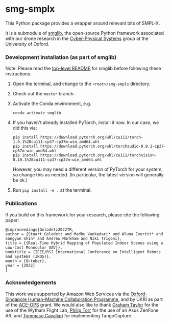 # smg-smplx

This Python package provides a wrapper around relevant bits of SMPL-X.

It is a submodule of [smglib](https://github.com/sgolodetz/smglib), the open-source Python framework associated with our drone research in the [Cyber-Physical Systems](https://www.cs.ox.ac.uk/activities/cyberphysical/) group at the University of Oxford.

### Development Installation (as part of smglib)

Note: Please read the [top-level README](https://github.com/sgolodetz/smglib/blob/master/README.md) for smglib before following these instructions.

1. Open the terminal, and change to the `<root>/smg-smplx` directory.

2. Check out the `master` branch.

3. Activate the Conda environment, e.g.

   ```
   conda activate smglib
   ```

4. If you haven't already installed PyTorch, install it now. In our case, we did this via:

   ```
   pip install https://download.pytorch.org/whl/cu111/torch-1.9.1%2Bcu111-cp37-cp37m-win_amd64.whl
   pip install https://download.pytorch.org/whl/torchaudio-0.9.1-cp37-cp37m-win_amd64.whl
   pip install https://download.pytorch.org/whl/cu111/torchvision-0.10.1%2Bcu111-cp37-cp37m-win_amd64.whl
   ```

   However, you may need a different version of PyTorch for your system, so change this as needed. (In particular, the latest version will generally be ok.)

5. Run `pip install -e .` at the terminal.

### Publications

If you build on this framework for your research, please cite the following paper:
```
@inproceedings{Golodetz2022TR,
author = {Stuart Golodetz and Madhu Vankadari* and Aluna Everitt* and Sangyun Shin* and Andrew Markham and Niki Trigoni},
title = {{Real-Time Hybrid Mapping of Populated Indoor Scenes using a Low-Cost Monocular UAV}},
booktitle = {IEEE/RSJ International Conference on Intelligent Robots and Systems (IROS)},
month = {October},
year = {2022}
}
```

### Acknowledgements

This work was supported by Amazon Web Services via the [Oxford-Singapore Human-Machine Collaboration Programme](https://www.mpls.ox.ac.uk/innovation-and-business-partnerships/human-machine-collaboration/human-machine-collaboration-programme-oxford-research-pillar), and by UKRI as part of the [ACE-OPS](https://gtr.ukri.org/projects?ref=EP%2FS030832%2F1) grant. We would also like to thank [Graham Taylor](https://www.biology.ox.ac.uk/people/professor-graham-taylor) for the use of the Wytham Flight Lab, [Philip Torr](https://eng.ox.ac.uk/people/philip-torr/) for the use of an Asus ZenFone AR, and [Tommaso Cavallari](https://uk.linkedin.com/in/tcavallari) for implementing TangoCapture.
